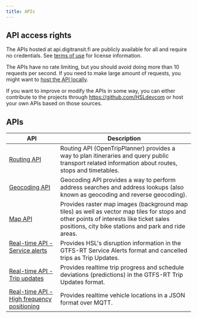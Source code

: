 ```yaml
---
title: APIs
---
```


## API access rights

The APIs hosted at api.digitransit.fi are publicly available for all and require no credentials. See [terms of use](./6-terms-of-use) for license information.

The APIs have no rate limiting, but you should avoid doing more than 10 requests per second. If you need to make large amount of requests, you might want to [host the API locally](../architecture/x-apis/1-routing-api/#hosting-the-api-locally).

If you want to improve or modify the APIs in some way, you can either contribute to the projects through https://github.com/HSLdevcom or host your own APIs based on those sources.

## APIs

| API                                                                               | Description                                                                                                                                                                                    |
| --------------------------------------------------------------------------------- | ---------------------------------------------------------------------------------------------------------------------------------------------------------------------------------------------- |
| [Routing API](./1-routing-api/)                                                   | Routing API (OpenTripPlanner) provides a way to plan itineraries and query public transport related information about routes, stops and timetables.                                            |
| [Geocoding API](./2-geocoding-api/)                                               | Geocoding API provides a way to perform address searches and address lookups (also known as geocoding and reverse geocoding).                                                                  |
| [Map API](./3-map-api/)                                                           | Provides raster map images (background map tiles) as well as vector map tiles for stops and other points of interests like ticket sales positions, city bike stations and park and ride areas. |
| [Real-time API - Service alerts](./4-realtime-api/service-alerts/)                | Provides HSL's disruption information in the GTFS-RT Service Alerts format and cancelled trips as Trip Updates.                                                                                |
| [Real-time API - Trip updates](./4-realtime-api/trip-updates/)                    | Provides realtime trip progress and schedule deviations (predictions) in the GTFS-RT Trip Updates format.                                                                                      |
| [Real-time API - High frequency positioning](./4-realtime-api/vehicle-positions/) | Provides realtime vehicle locations in a JSON format over MQTT.                                                                                                                                |

